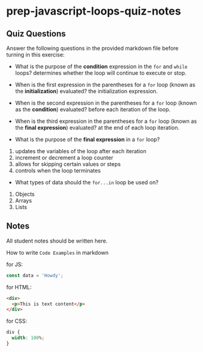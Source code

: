 # prep-javascript-loops-quiz-notes

## Quiz Questions

Answer the following questions in the provided markdown file before turning in this exercise:

- What is the purpose of the **condition** expression in the `for` and `while` loops?
  determines whether the loop will continue to execute or stop.

- When is the first expression in the parentheses for a `for` loop (known as the **initialization**) evaluated?
  the initialization expression.
- When is the second expression in the parentheses for a `for` loop (known as the **condition**) evaluated?
  before each iteration of the loop.

- When is the third expression in the parentheses for a `for` loop (known as the **final expression**) evaluated?
  at the end of each loop iteration.

- What is the purpose of the **final expression** in a `for` loop?

1. updates the variables of the loop after each iteration
2. increment or decrement a loop counter
3. allows for skipping certain values or steps
4. controls when the loop terminates

- What types of data should the `for...in` loop be used on?

1. Objects
2. Arrays
3. Lists

## Notes

All student notes should be written here.

How to write `Code Examples` in markdown

for JS:

```javascript
const data = 'Howdy';
```

for HTML:

```html
<div>
  <p>This is text content</p>
</div>
```

for CSS:

```css
div {
  width: 100%;
}
```
